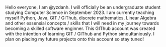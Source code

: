 Hello everyone, I am @yzdanh. I will officially be an undergraduate student studying Computer Science in September 2023. 
I am currently teaching myself Python, Java, GIT / GIThub, discrete mathematics, Linear Algebra and other essensial concepts / skills that I will need in my journey towards becoming a skilled software enginner.
This GIThub account was created with the intention of learning GIT / GIThub and Python simoultaniously. I plan on placing my future projects onto this account so stay tuned!

